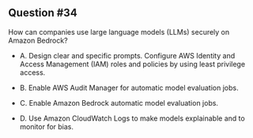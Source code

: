 ## Question #34

 How can companies use large language models (LLMs) securely on Amazon Bedrock?

- A. Design clear and specific prompts. Configure AWS Identity and Access Management (IAM) roles and policies by using least privilege access.

- B. Enable AWS Audit Manager for automatic model evaluation jobs.

- C. Enable Amazon Bedrock automatic model evaluation jobs.

- D. Use Amazon CloudWatch Logs to make models explainable and to monitor for bias.